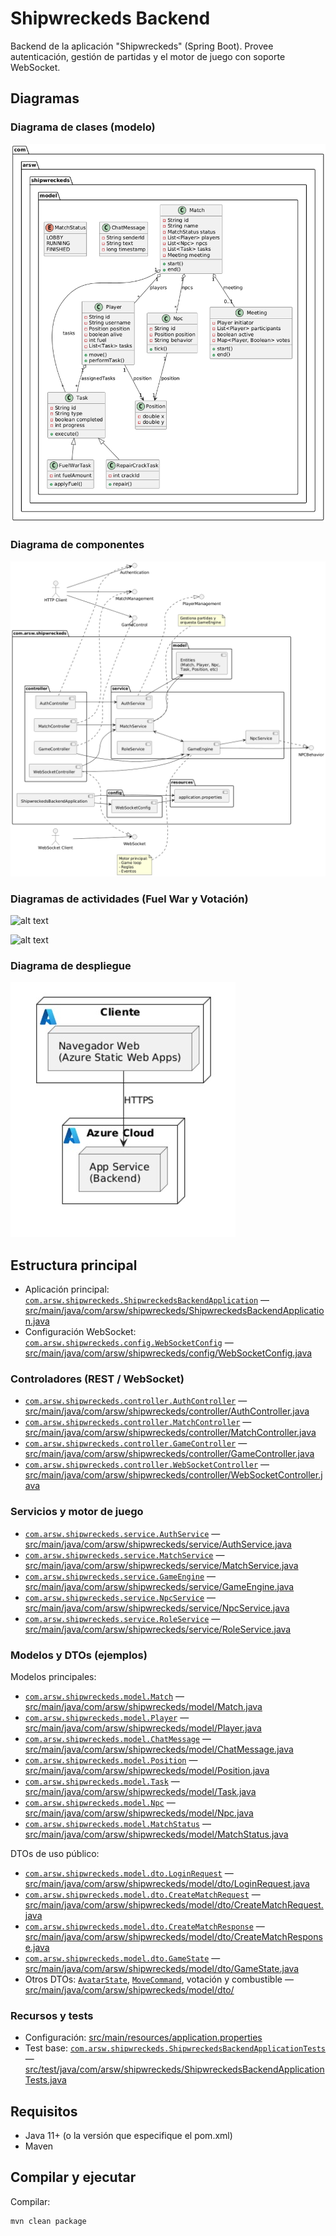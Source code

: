 # Shipwreckeds Backend

Backend de la aplicación "Shipwreckeds" (Spring Boot). Provee autenticación, gestión de partidas y el motor de juego con soporte WebSocket.

## Diagramas

### Diagrama de clases (modelo)

![alt text](src/img/modelo.png)

### Diagrama de componentes

![alt text](src/img/componenentes.png)

### Diagramas de actividades (Fuel War y Votación)

![alt text](<src/img/Shipwreckeds flujo (Fuel War).png>)

![alt text](<src/img/Shipwreckeds flujo (votación).png>)

### Diagrama de despliegue

![alt text](src/img/Despliegue.jpeg)

## Estructura principal
- Aplicación principal: [`com.arsw.shipwreckeds.ShipwreckedsBackendApplication`](src/main/java/com/arsw/shipwreckeds/ShipwreckedsBackendApplication.java) — [src/main/java/com/arsw/shipwreckeds/ShipwreckedsBackendApplication.java](src/main/java/com/arsw/shipwreckeds/ShipwreckedsBackendApplication.java)  
- Configuración WebSocket: [`com.arsw.shipwreckeds.config.WebSocketConfig`](src/main/java/com/arsw/shipwreckeds/config/WebSocketConfig.java) — [src/main/java/com/arsw/shipwreckeds/config/WebSocketConfig.java](src/main/java/com/arsw/shipwreckeds/config/WebSocketConfig.java)

### Controladores (REST / WebSocket)
- [`com.arsw.shipwreckeds.controller.AuthController`](src/main/java/com/arsw/shipwreckeds/controller/AuthController.java) — [src/main/java/com/arsw/shipwreckeds/controller/AuthController.java](src/main/java/com/arsw/shipwreckeds/controller/AuthController.java)  
- [`com.arsw.shipwreckeds.controller.MatchController`](src/main/java/com/arsw/shipwreckeds/controller/MatchController.java) — [src/main/java/com/arsw/shipwreckeds/controller/MatchController.java](src/main/java/com/arsw/shipwreckeds/controller/MatchController.java)  
- [`com.arsw.shipwreckeds.controller.GameController`](src/main/java/com/arsw/shipwreckeds/controller/GameController.java) — [src/main/java/com/arsw/shipwreckeds/controller/GameController.java](src/main/java/com/arsw/shipwreckeds/controller/GameController.java)  
- [`com.arsw.shipwreckeds.controller.WebSocketController`](src/main/java/com/arsw/shipwreckeds/controller/WebSocketController.java) — [src/main/java/com/arsw/shipwreckeds/controller/WebSocketController.java](src/main/java/com/arsw/shipwreckeds/controller/WebSocketController.java)

### Servicios y motor de juego
- [`com.arsw.shipwreckeds.service.AuthService`](src/main/java/com/arsw/shipwreckeds/service/AuthService.java) — [src/main/java/com/arsw/shipwreckeds/service/AuthService.java](src/main/java/com/arsw/shipwreckeds/service/AuthService.java)  
- [`com.arsw.shipwreckeds.service.MatchService`](src/main/java/com/arsw/shipwreckeds/service/MatchService.java) — [src/main/java/com/arsw/shipwreckeds/service/MatchService.java](src/main/java/com/arsw/shipwreckeds/service/MatchService.java)  
- [`com.arsw.shipwreckeds.service.GameEngine`](src/main/java/com/arsw/shipwreckeds/service/GameEngine.java) — [src/main/java/com/arsw/shipwreckeds/service/GameEngine.java](src/main/java/com/arsw/shipwreckeds/service/GameEngine.java)  
- [`com.arsw.shipwreckeds.service.NpcService`](src/main/java/com/arsw/shipwreckeds/service/NpcService.java) — [src/main/java/com/arsw/shipwreckeds/service/NpcService.java](src/main/java/com/arsw/shipwreckeds/service/NpcService.java)  
- [`com.arsw.shipwreckeds.service.RoleService`](src/main/java/com/arsw/shipwreckeds/service/RoleService.java) — [src/main/java/com/arsw/shipwreckeds/service/RoleService.java](src/main/java/com/arsw/shipwreckeds/service/RoleService.java)

### Modelos y DTOs (ejemplos)
Modelos principales:
- [`com.arsw.shipwreckeds.model.Match`](src/main/java/com/arsw/shipwreckeds/model/Match.java) — [src/main/java/com/arsw/shipwreckeds/model/Match.java](src/main/java/com/arsw/shipwreckeds/model/Match.java)  
- [`com.arsw.shipwreckeds.model.Player`](src/main/java/com/arsw/shipwreckeds/model/Player.java) — [src/main/java/com/arsw/shipwreckeds/model/Player.java](src/main/java/com/arsw/shipwreckeds/model/Player.java)  
- [`com.arsw.shipwreckeds.model.ChatMessage`](src/main/java/com/arsw/shipwreckeds/model/ChatMessage.java) — [src/main/java/com/arsw/shipwreckeds/model/ChatMessage.java](src/main/java/com/arsw/shipwreckeds/model/ChatMessage.java)  
- [`com.arsw.shipwreckeds.model.Position`](src/main/java/com/arsw/shipwreckeds/model/Position.java) — [src/main/java/com/arsw/shipwreckeds/model/Position.java](src/main/java/com/arsw/shipwreckeds/model/Position.java)  
- [`com.arsw.shipwreckeds.model.Task`](src/main/java/com/arsw/shipwreckeds/model/Task.java) — [src/main/java/com/arsw/shipwreckeds/model/Task.java](src/main/java/com/arsw/shipwreckeds/model/Task.java)  
- [`com.arsw.shipwreckeds.model.Npc`](src/main/java/com/arsw/shipwreckeds/model/Npc.java) — [src/main/java/com/arsw/shipwreckeds/model/Npc.java](src/main/java/com/arsw/shipwreckeds/model/Npc.java)  
- [`com.arsw.shipwreckeds.model.MatchStatus`](src/main/java/com/arsw/shipwreckeds/model/MatchStatus.java) — [src/main/java/com/arsw/shipwreckeds/model/MatchStatus.java](src/main/java/com/arsw/shipwreckeds/model/MatchStatus.java)

DTOs de uso público:
- [`com.arsw.shipwreckeds.model.dto.LoginRequest`](src/main/java/com/arsw/shipwreckeds/model/dto/LoginRequest.java) — [src/main/java/com/arsw/shipwreckeds/model/dto/LoginRequest.java](src/main/java/com/arsw/shipwreckeds/model/dto/LoginRequest.java)  
- [`com.arsw.shipwreckeds.model.dto.CreateMatchRequest`](src/main/java/com/arsw/shipwreckeds/model/dto/CreateMatchRequest.java) — [src/main/java/com/arsw/shipwreckeds/model/dto/CreateMatchRequest.java](src/main/java/com/arsw/shipwreckeds/model/dto/CreateMatchRequest.java)  
- [`com.arsw.shipwreckeds.model.dto.CreateMatchResponse`](src/main/java/com/arsw/shipwreckeds/model/dto/CreateMatchResponse.java) — [src/main/java/com/arsw/shipwreckeds/model/dto/CreateMatchResponse.java](src/main/java/com/arsw/shipwreckeds/model/dto/CreateMatchResponse.java)  
- [`com.arsw.shipwreckeds.model.dto.GameState`](src/main/java/com/arsw/shipwreckeds/model/dto/GameState.java) — [src/main/java/com/arsw/shipwreckeds/model/dto/GameState.java](src/main/java/com/arsw/shipwreckeds/model/dto/GameState.java)  
- Otros DTOs: [`AvatarState`](src/main/java/com/arsw/shipwreckeds/model/dto/AvatarState.java), [`MoveCommand`](src/main/java/com/arsw/shipwreckeds/model/dto/MoveCommand.java), votación y combustible — [src/main/java/com/arsw/shipwreckeds/model/dto/](src/main/java/com/arsw/shipwreckeds/model/dto/)

### Recursos y tests
- Configuración: [src/main/resources/application.properties](src/main/resources/application.properties)  
- Test base: [`com.arsw.shipwreckeds.ShipwreckedsBackendApplicationTests`](src/test/java/com/arsw/shipwreckeds/ShipwreckedsBackendApplicationTests.java) — [src/test/java/com/arsw/shipwreckeds/ShipwreckedsBackendApplicationTests.java](src/test/java/com/arsw/shipwreckeds/ShipwreckedsBackendApplicationTests.java)

## Requisitos
- Java 11+ (o la versión que especifique el pom.xml)  
- Maven

## Compilar y ejecutar
Compilar:
```sh
mvn clean package
```